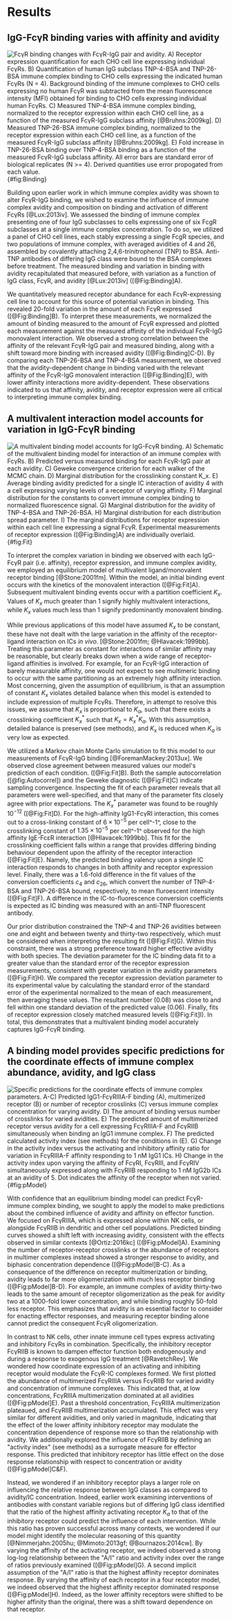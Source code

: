 # Results

## IgG-FcγR binding varies with affinity and avidity

![**FcγR binding changes with FcγR-IgG pair and avidity.** A) Receptor expression quantification for each CHO cell line expressing individual FcγRs. B) Quantification of human IgG subclass TNP-4-BSA and TNP-26-BSA immune complex binding to CHO cells expressing the indicated human FcγRs (N = 4). Background binding of the immune complexes to CHO cells expressing no human FcγR was subtracted from the mean fluorescence intensity (MFI) obtained for binding to CHO cells expressing individual human FcγRs.  C) Measured TNP-4-BSA immune complex binding, normalized to the receptor expression within each CHO cell line, as a function of the measured FcγR-IgG subclass affinity [@Bruhns:2009kg]. D) Measured TNP-26-BSA immune complex binding, normalized to the receptor expression within each CHO cell line, as a function of the measured FcγR-IgG subclass affinity [@Bruhns:2009kg]. E) Fold increase in TNP-26-BSA binding over TNP-4-BSA binding as a function of the measured FcγR-IgG subclass affinity. All error bars are standard error of biological replicates (N >= 4). Derived quantities use error propogated from each value.](./Figures/Figure1.svg){#fig:Binding}

Building upon earlier work in which immune complex avidity was shown to alter FcγR-IgG binding, we wished to examine the influence of immune complex avidity and composition on binding and activation of different FcγRs [@Lux:2013iv]. We assessed the binding of immune complex presenting one of four IgG subclasses to cells expressing one of six FcgR subclasses at a single immune complex concentration. To do so, we utilized a panel of CHO cell lines, each stably expressing a single FcgR species, and two populations of immune complex, with averaged avidities of 4 and 26, assembled by covalently attaching 2,4,6-trinitrophenol (TNP) to BSA. Anti-TNP antibodies of differing IgG class were bound to the BSA complexes before treatment. The measured binding and variation in binding with avidity recapitulated that measured before, with variation as a function of IgG class, FcγR, and avidity [@Lux:2013iv]  ([@Fig:Binding]A).

We quantitatively measured receptor abundance for each FcγR-expressing cell line to account for this source of potential variation in binding. This revealed 20-fold variation in the amount of each FcγR expressed ([@Fig:Binding]B). To interpret these measurements, we normalized the amount of binding measured to the amount of FcγR expressed and plotted each measurement against the measured affinity of the individual FcγR-IgG monovalent interaction. We observed a strong correlation between the affinity of the relevant FcγR-IgG pair and measured binding, along with a shift toward more binding with increased avidity ([@Fig:Binding]C-D). By comparing each TNP-26-BSA and TNP-4-BSA measurement, we observed that the avidity-dependent change in binding varied with the relevant affinity of the FcγR-IgG monovalent interaction ([@Fig:Binding]E), with lower affinity interactions more avidity-dependent. These observations indicated to us that affinity, avidity, and receptor expression were all critical to interpreting immune complex binding.

## A multivalent interaction model accounts for variation in IgG-FcγR binding

![**A multivalent binding model accounts for IgG-FcγR binding.** A) Schematic of the multivalent binding model for interaction of an immune complex with FcγRs. B) Predicted versus measured binding for each FcγR-IgG pair at each avidity.  C) Geweke convergence criterion for each walker of the MCMC chain. D) Marginal distribution for the crosslinking constant $K_x$. E) Average binding avidity predicted for a single IC interaction of avidity 4 with a cell expressing varying levels of a receptor of varying affinity. F) Marginal distribution for the constants to convert immune complex binding to normalized fluorescence signal. G) Marginal distribution for the avidity of TNP-4-BSA and TNP-26-BSA. H) Marginal distribution for each distribution spread parameter. I) The marginal distributions for receptor expression within each cell line expressing a signal FcγR. Experimental measurements of receptor expression ([@Fig:Binding]A) are individually overlaid.](./Figures/Figure2.svg){#fig:Fit}

To interpret the complex variation in binding we observed with each IgG-FcγR pair (i.e. affinity), receptor expression, and immune complex avidity, we employed an equilibrium model of multivalent ligand/monovalent receptor binding [@Stone:2001fm]. Within the model, an initial binding event occurs with the kinetics of the monovalent interaction ([@Fig:Fit]A). Subsequent multivalent binding events occur with a partition coefficient $K_x$. Values of $K_x$ much greater than 1 signify highly multivalent interactions, while $K_x$ values much less than 1 signify predominantly monovalent binding.

While previous applications of this model have assumed $K_x$ to be constant, these have not dealt with the large variation in the affinity of the receptor-ligand interaction on ICs _in vivo_. [@Stone:2001fm; @Hlavacek:1999bb]. Treating this parameter as constant for interactions of similar affinity may be reasonable, but clearly breaks down when a wide range of receptor-ligand affinities is involved. For example, for an FcγR-IgG interaction of barely measurable affinity, one would not expect to see multimeric binding to occur with the same partitioning as an extremely high affinity interaction. Most concerning, given the assumption of equilibrium, is that an assumption of constant $K_x$ violates detailed balance when this model is extended to include expression of multiple FcγRs. Therefore, in attempt to resolve this issues, we assume that $K_x$ is proportional to $K_a$, such that there exists a crosslinking coefficient $K_x^{*}$ such that $K_x = K_x^{*}K_{a}$. With this assumption, detailed balance is preserved (see methods), and $K_x$ is reduced when $K_a$ is very low as expected.

We utilized a Markov chain Monte Carlo simulation to fit this model to our measurements of FcγR-IgG binding [@ForemanMackey:2013ux]. We observed close agreement between measured values our model's prediction of each condition. ([@Fig:Fit]B). Both the sample autocorrelation ([@fig:Autocorrel]) and the Geweke diagnostic ([@Fig:Fit]C) indicate sampling convergence. Inspecting the fit of each parameter reveals that all parameters were well-specified, and that many of the parameter fits closely agree with prior expectations. The $K_x^*$ parameter was found to be roughly $10^{-12}$ ([@Fig:Fit]D). For the high-affinity IgG1-FcγRI interaction, this comes out to a cross-linking constant of $6\times 10^{-5}$ per cell^-1^, close to the crosslinking constant of $1.35\times 10^{-5}$ per cell^-1^ observed for the high affinity IgE-FcεR interaction [@Hlavacek:1999bb]. This fit for the crosslinking coefficient falls within a range that provides differing binding behaviour dependent upon the affinity of the receptor interaction ([@Fig:Fit]E). Namely, the predicted binding valency upon a single IC interaction responds to changes in both affinity and receptor expression level. Finally, there was a 1.6-fold difference in the fit values of the conversion coefficients $c_4$ and $c_{26}$, which convert the number of TNP-4-BSA and TNP-26-BSA bound, respectively, to mean fluroescent intensity ([@Fig:Fit]F). A difference in the IC-to-fluorescence conversion coefficients is expected as IC binding was measured with an anti-TNP fluorescent antibody.

Our prior distribution constrained the TNP-4 and TNP-26 avidities between one and eight and between twenty and thirty-two respectively, which must be considered when interpreting the resulting fit ([@Fig:Fit]G). Within this constraint, there was a strong preference toward higher effective avidity with both species. The deviation parameter for the IC binding data fit to a greater value than the standard error of the receptor expression measurements, consistent with greater variation in the avidity parameters ([@Fig:Fit]H). We compared the receptor expression deviation parameter to its experimental value by calculating the standard error of the standard error of the experimental normalized to the mean of each measurement, then averaging these values. The resultant number (0.08) was close to and fell within one standard deviation of the predicted value (0.06). Finally, fits of receptor expression closely matched measured levels ([@Fig:Fit]I). In total, this demonstrates that a multivalent binding model accurately captures IgG-FcγR binding.

## A binding model provides specific predictions for the coordinate effects of immune complex abundance, avidity, and IgG class

![**Specific predictions for the coordinate effects of immune complex parameters.** A-C) Predicted IgG1-FcγRIIIA-F binding (A), multimerized receptor (B) or number of receptor crosslinks (C) versus immune complex concentration for varying avidity. D) The amount of binding versus number of crosslinks for varied avidities. E) The predicted amount of multimerized receptor versus avidity for a cell expressing FcγRIIIA-F and FcγRIIB simultaneously when binding an IgG1 immune complex. F) The predicted calculated activity index (see methods) for the conditions in (E). G) Change in the activity index versus the activating and inhibitory affinity ratio for variation in FcγRIIIA-F affinity responding to 1 nM IgG1 ICs. H) Change in the activity index upon varying the affinity of FcγRI, FcγRIII, and FcγRIV simultaneously expressed along with FcγRIIB responding to 1 nM IgG2b ICs at an avidity of 5. Dot indicates the affinity of the receptor when not varied.](./Figures/Figure3.svg){#fig:pModel}

With confidence that an equilibrium binding model can predict FcγR-immune complex binding, we sought to apply the model to make predictions about the combined influence of avidity and affinity on effector function. We focused on FcγRIIIA, which is expressed alone within NK cells, or alongside FcγRIIB in dendritic and other cell populations. Predicted binding curves showed a shift left with increasing avidity, consistent with the effects observed in similar contexts [@Ortiz:2016kc]  ([@Fig:pModel]A). Examining the number of receptor-receptor crosslinks or the abundance of receptors in multimer complexes instead showed a stronger response to avidity, and biphasic concentration dependence ([@Fig:pModel]B-C). As a consequence of the difference on receptor multimerization or binding, avidity leads to far more oligomerization with much less receptor binding ([@Fig:pModel]B-D). For example, an immune complex of avidity thirty-two leads to the same amount of receptor oligomerization as the peak for avidity two at a 1000-fold lower concentration, and while binding roughly 50-fold less receptor. This emphasizes that avidity is an essential factor to consider for enacting effector responses, and measuring receptor binding alone cannot predict the consequent FcγR oligomerization.

In contrast to NK cells, other innate immune cell types express activating and inhibitory FcγRs in combination. Specifically, the inhibitory receptor FcγRIIB is known to dampen effector function both endogenously and during a response to exogenous IgG treatment [@RavetchRev]. We wondered how coordinate expression of an activating and inhibiting receptor would modulate the FcγR-IC complexes formed. We first plotted the abundance of multimerized FcγRIIIA versus FcγRIIB for varied avidity and concentration of immune complexes. This indicated that, at low concentrations, FcγRIIIA multimerization dominated at all avidities ([@Fig:pModel]E). Past a threshold concentration, FcγRIIIA multimerization plateaued, and FcγRIIB multimerization accumulated. This effect was very similar for different avidities, and only varied in magnitude, indicating that the effect of the lower affinity inhibitory receptor may modulate the concentration dependence of response more so than the relationship with avidity. We additionally explored the influence of FcγRIIB by defining an "activity index" (see methods) as a surrogate measure for effector response. This predicted that inhibitory receptor has little effect on the dose response relationship with respect to concentration or avidity ([@Fig:pModel]C&F).

Instead, we wondered if an inhibitory receptor plays a larger role on influencing the relative response between IgG classes as compared to avidity/IC concentration. Indeed, earlier work examining interventions of antibodies with constant variable regions but of differing IgG class identified that the ratio of the highest affinity activating receptor $K_a$ to that of the inhibitory receptor could predict the influence of each intervention. While this ratio has proven successful across many contexts, we wondered if our model might identify the molecular reasoning of this quantity [@Nimmerjahn:2005hu; @Mimoto:2013gf; @Bournazos:2014cw]. By varying the affinity of the activating receptor, we indeed observed a strong log-log relationship between the "A/I" ratio and activity index over the range of ratios previously examined ([@Fig:pModel]G). A second implicit assumption of the "A/I" ratio is that the highest affinity receptor dominates response. By varying the affinity of each receptor in a four receptor model, we indeed observed that the highest affinity receptor dominated response ([@Fig:pModel]H). Indeed, as the lower affinity receptors were shifted to be higher affinity than the original, there was a shift toward dependence on that receptor.
